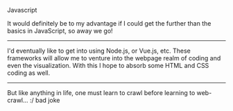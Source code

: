 Javascript

It would definitely be to my advantage if I could get the further than the basics in JavaScript, so away we go!

---

I'd eventually like to get into using Node.js, or Vue.js, etc. These frameworks will allow me to venture into the webpage realm of coding and even the visualization. With this I hope to absorb some HTML and CSS coding as well.

---
But like anything in life, one must learn to crawl before learning to web-crawl... :/ bad joke
